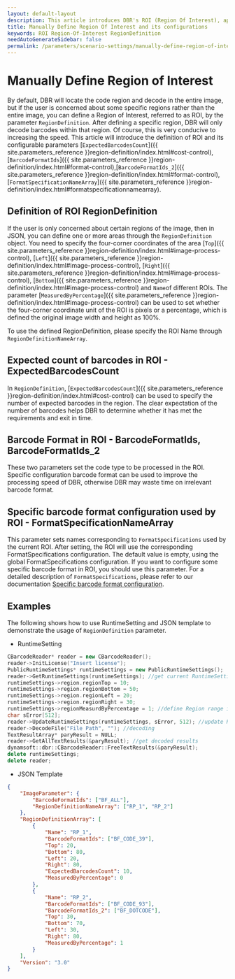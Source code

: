```yaml
---   
layout: default-layout
description: This article introduces DBR's ROI (Region Of Interest), applicable scenarios, manual definition methods and configurable parameters.
title: Manually Define Region Of Interest and its configurations
keywords: ROI Region-Of-Interest RegionDefinition
needAutoGenerateSidebar: false
permalink: /parameters/scenario-settings/manually-define-region-of-interest.html
---
```


# Manually Define Region of Interest

By default, DBR will locate the code region and decode in the entire image, but if the user is concerned about some specific regions rather than the entire image, you can define a Region of Interest, referred to as ROI, by the parameter `RegionDefinition`. After defining a specific region, DBR will only decode barcodes within that region. Of course, this is very conducive to increasing the speed. This article will introduce the definition of ROI and its configurable parameters  [`ExpectedBarcodesCount`]({{ site.parameters_reference }}region-definition/index.html#cost-control), [`BarcodeFormatIds`]({{ site.parameters_reference }}region-definition/index.html#format-control),[`BarcodeFormatIds_2`]({{ site.parameters_reference }}region-definition/index.html#format-control), [`FormatSpecificationNameArray`]({{ site.parameters_reference }}region-definition/index.html#formatspecificationnamearray).

## Definition of ROI RegionDefinition

If the user is only concerned about certain regions of the image, then in JSON, you can define one or more areas through the `RegionDefinition` object. You need to specify the four-corner coordinates of the area  [`Top`]({{ site.parameters_reference }}region-definition/index.html#image-process-control), [`Left`]({{ site.parameters_reference }}region-definition/index.html#image-process-control), [`Right`]({{ site.parameters_reference }}region-definition/index.html#image-process-control), [`Bottom`]({{ site.parameters_reference }}region-definition/index.html#image-process-control) and `Name`of different ROIs. The parameter [`MeasuredByPercentage`]({{ site.parameters_reference }}region-definition/index.html#image-process-control) can be used to set whether the four-corner coordinate unit of the ROI is pixels or a percentage, which is defined the original image width and height as 100%.

To use the defined RegionDefinition, please specify the ROI Name through `RegionDefinitionNameArray`.

## Expected count of barcodes in ROI - ExpectedBarcodesCount

In `RegionDefinition`, [`ExpectedBarcodesCount`]({{ site.parameters_reference }}region-definition/index.html#cost-control) can be used to specify the number of expected barcodes in the region. The clear expectation of the number of barcodes helps DBR to determine whether it has met the requirements and exit in time.

## Barcode Format in ROI -  BarcodeFormatIds, BarcodeFormatIds_2

These two parameters set the code type to be processed in the ROI. Specific configuration barcode format can be used to improve the processing speed of DBR, otherwise DBR may waste time on irrelevant barcode format.

## Specific barcode format configuration used by ROI - FormatSpecificationNameArray

This parameter sets names corresponding to `FormatSpecifications` used by the current ROI. After setting, the ROI will use the corresponding FormatSpecifications configuration. The default value is empty, using the global FormatSpecifications configuration. If you want to configure some specific barcode format in ROI, you should use this parameter. For a detailed description of `FormatSpecifications`, please refer to our documentation [Specific barcode format configuration][1].

## Examples

The following shows how to use RuntimeSetting and JSON template to demonstrate the usage of `RegionDefinition` parameter.
- RuntimeSetting
```c++
CBarcodeReader* reader = new CBarcodeReader();     
reader->InitLicense("Insert license");    
PublicRuntimeSettings* runtimeSettings = new PublicRuntimeSettings();     
reader->GetRuntimeSettings(runtimeSettings); //get current RuntimeSettings      
runtimeSettings->region.regionTop = 10;         
runtimeSettings->region.regionBottom = 50;      
runtimeSettings->region.regionLeft = 20;        
runtimeSettings->region.regionRight = 30;      
runtimeSettings->regionMeasurdByPercentage = 1; //define Region range in Percentage
char sError[512];     
reader->UpdateRuntimeSettings(runtimeSettings, sError, 512); //update RuntimeSettings    
reader->DecodeFile("File Path", ""); //decoding      
TextResultArray* paryResult = NULL;     
reader->GetAllTextResults(&paryResult); //get decoded results  
dynamsoft::dbr::CBarcodeReader::FreeTextResults(&paryResult);     
delete runtimeSettings;     
delete reader;  
```
- JSON Template
```json
{ 
    "ImageParameter": {
        "BarcodeFormatIds": ["BF_ALL"],
        "RegionDefinitionNameArray": ["RP_1", "RP_2"]
    }, 
    "RegionDefinitionArray": [
        {
            "Name": "RP_1",   
            "BarcodeFormatIds": ["BF_CODE_39"],
            "Top": 20,         
            "Bottom": 80,      
            "Left": 20,        
            "Right": 80,      
            "ExpectedBarcodesCount": 10,
            "MeasuredByPercentage": 0
        }, 
        {
            "Name": "RP_2", 
            "BarcodeFormatIds": ["BF_CODE_93"], 
            "BarcodeFormatIds_2": ["BF_DOTCODE"], 
            "Top": 30, 
            "Bottom": 70, 
            "Left": 30, 
            "Right": 80, 
            "MeasuredByPercentage": 1
        }
    ], 
    "Version": "3.0"
}
```

[1]:format-specification.html
